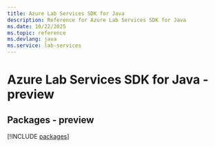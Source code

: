 ```yaml
---
title: Azure Lab Services SDK for Java
description: Reference for Azure Lab Services SDK for Java
ms.date: 10/22/2025
ms.topic: reference
ms.devlang: java
ms.service: lab-services
---
```

# Azure Lab Services SDK for Java - preview
## Packages - preview
[!INCLUDE [packages](lab-services-index.md)]
